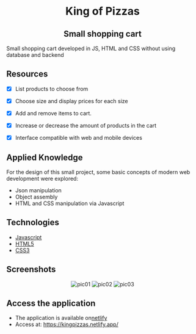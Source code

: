 <h1 align="center">King of Pizzas </h1>
<h2 align="center">Small shopping cart </h2>


Small shopping cart developed in JS, HTML and CSS without using database and backend

## Resources

- [X] List products to choose from
- [x] Choose size and display prices for each size
- [x] Add and remove items to cart.
- [x] Increase or decrease the amount of products in the cart
- [x] Interface compatible with web and mobile devices



## Applied Knowledge

For the design of this small project, some basic concepts of modern web development were explored:

- Json manipulation
- Object assembly
- HTML and CSS manipulation via Javascript

## Technologies
- [Javascript](https://developer.mozilla.org/pt-BR/docs/Web/JavaScript)
- [HTML5](https://www.w3.org/TR/html52/)
- [CSS3](https://developer.mozilla.org/pt-BR/docs/Web/CSS)

## Screenshots
<div align ="center">
 
<img src="https://i.ibb.co/qmQFFTh/pic01.png" alt="pic01" border="0">
<img src="https://i.ibb.co/hRN0mkx/pic02.png" alt="pic02" border="0">
<img src="https://i.ibb.co/4syRRZv/pic03.png" alt="pic03" border="0">
</div>




## Access the application

- The application is available on[netlify](https://www.netlify.com/)
- Access at: https://kingpizzas.netlify.app/
